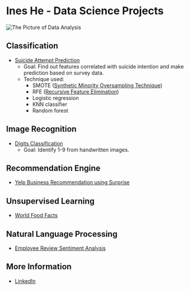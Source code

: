 # Ines He - Data Science Projects


![The Picture of Data Analysis](https://blog.alexa.com/wp-content/uploads/2014/11/Data-Science_FB.jpeg)

## Classification 
* [Suicide Attempt Prediction](https://github.com/lanzizuan/machine-learning/blob/master/Suicide_Attempt_Prediction.ipynb)
  * Goal: Find out features correlated with suicide intention and make prediction based on survey data.
  * Technique used: 
    * SMOTE ([Synthetic Minority Oversampling Technique](https://jair.org/index.php/jair/article/view/10302))
    * RFE ([Recursive Feature Elimination](https://topepo.github.io/caret/recursive-feature-elimination.html))
    * Logistic regression
    * KNN classifier
    * Random forest

## Image Recognition
* [Digits Classification](https://colab.research.google.com/drive/1i84xRM9-M2Qt6Xb4teoxppECWdfhGM5Q)
  * Goal: Identify 1-9 from handwritten images.

## Recommendation Engine
* [Yelp Business Recommendation using Surprise](https://colab.research.google.com/drive/1A7MdG5sUPduWJJpdHfeTpVbxfaLYSXrK)

## Unsupervised Learning
* [World Food Facts](https://colab.research.google.com/drive/1PQPclYt6l7dG7SSmoFYTEHf0E97kAblP)

## Natural Language Processing
* [Employee Review Sentiment Analysis](https://colab.research.google.com/drive/13AeR8dn6lTgHJNrnp7zuQzZAQuwy6xM4)


## More Information
* [LinkedIn](https://www.linkedin.com/in/ines-ziwei-he/)











